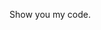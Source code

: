 

<!--
**Trickyzzz/Trickyzzz** is a ✨ _special_ ✨ repository because its `README.md` (this file) appears on your GitHub profile.

Here are some ideas to get you started:

- 🌱 I’m currently learning DB
- 👯 I’m looking to collaborate on 
- 📫 How to reach me: Trickyzzz@163.com
- ⚡ Fun fact: ...
-->
Show you my code.
